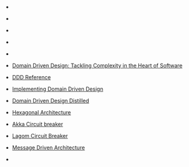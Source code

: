 - [](http://www.reactivemanifesto.org/)
- [](https://www.lightbend.com/reactive-programming-versus-reactive-systems?_ga=2.95021148.1309651773.1595658449-1164362308.1593764653)
- [](https://info.lightbend.com/COLL-20XX-Going-Reactive-2016-Survey-Report_LP.html?_ga=2.70812112.1309651773.1595658449-1164362308.1593764653)
- [](https://www.lightbend.com/blog/understand-reactive-architecture-design-and-programming-in-less-than-12-minutes?_ga=2.70812112.1309651773.1595658449-1164362308.1593764653)
- [](http://doc.akka.io/docs/akka/current/scala/guide/actors-intro.html?_ga=2.70812112.1309651773.1595658449-1164362308.1593764653)


- [Domain Driven Design: Tackling Complexity in the Heart of Software](https://domainlanguage.com/ddd)
- [DDD Reference](http://domainlanguage.com/ddd/reference/)
- [Implementing Domain Driven Design](https://vaughnvernon.co/?page_id=168#iddd)
- [Domain Driven Design Distilled](https://vaughnvernon.co/?page_id=168#distilled)
- [Hexagonal Architecture](http://alistair.cockburn.us/Hexagonal+architecture)

 
- [Akka Circuit breaker](https://doc.akka.io/docs/akka/current/common/circuitbreaker.html?_ga=2.257664843.1967734196.1597074533-1943272040.1597074533)
- [Lagom Circuit Breaker](https://www.lagomframework.com/documentation/current/java/ServiceClients.html?_ga=2.257664843.1967734196.1597074533-1943272040.1597074533#Circuit-Breakers)
- [Message Driven Architecture](https://developer.lightbend.com/microservices/communication.html?_ga=2.216706134.1967734196.1597074533-1943272040.1597074533)


- []()
